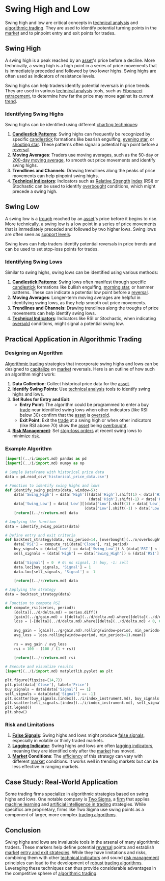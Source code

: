 # Swing High and Low

Swing high and low are critical concepts in [technical analysis](../t/technical_analysis.md) and [algorithmic trading](../a/algorithmic_trading.md). They are used to identify potential turning points in the [market](../m/market.md) and to pinpoint entry and exit points for trades.

## Swing High

A swing high is a peak reached by an [asset](../a/asset.md)'s price before a decline. More technically, a swing high is a high point in a series of price movements that is immediately preceded and followed by two lower highs. Swing highs are often used as indicators of resistance levels.

Swing highs can help traders identify potential reversals in price trends. They are used in various [technical analysis](../t/technical_analysis.md) tools, such as [Fibonacci retracement](../f/fibonacci_retracement.md), to determine how far the price may move against its current [trend](../t/trend.md).

### Identifying Swing Highs

Swing highs can be identified using different [charting techniques](../c/charting_techniques.md):

1. **[Candlestick Patterns](../c/candlestick_patterns.md)**: Swing highs can frequently be recognized by specific [candlestick](../c/candlestick.md) formations like bearish engulfing, [evening star](../e/evening_star.md), or [shooting star](../s/shooting_star.md). These patterns often signal a potential high point before a [reversal](../r/reversal.md).
2. **Moving Averages**: Traders use moving averages, such as the 50-day or [200-day moving average](../1/200-day_moving_average.md), to smooth out price movements and identify swing highs.
3. **Trendlines and Channels**: Drawing trendlines along the peaks of price movements can help pinpoint swing highs.
4. **[Technical Indicators](../t/technical_indicators.md)**: Indicators such as [Relative Strength](../r/relative_strength.md) [Index](../i/index_instrument.md) (RSI) or Stochastic can be used to identify [overbought](../o/overbought.md) conditions, which might precede a swing high.

## Swing Low

A swing low is a [trough](../t/trough.md) reached by an [asset](../a/asset.md)'s price before it begins to rise. More technically, a swing low is a low point in a series of price movements that is immediately preceded and followed by two higher lows. Swing lows are often seen as [support levels](../s/support_levels.md).

Swing lows can help traders identify potential reversals in price trends and can be used to set stop-loss points for trades.

### Identifying Swing Lows

Similar to swing highs, swing lows can be identified using various methods:

1. **[Candlestick Patterns](../c/candlestick_patterns.md)**: Swing lows often manifest through specific [candlestick](../c/candlestick.md) formations like bullish engulfing, [morning star](../m/morning_star.md), or hammer patterns. These can indicate a potential low point before a [reversal](../r/reversal.md).
2. **Moving Averages**: Longer-term moving averages are helpful in identifying swing lows, as they help smooth out price movements.
3. **Trendlines and Channels**: Drawing trendlines along the troughs of price movements can help identify swing lows.
4. **[Technical Indicators](../t/technical_indicators.md)**: Indicators like RSI or Stochastic, when indicating [oversold](../o/oversold.md) conditions, might signal a potential swing low.

## Practical Application in Algorithmic Trading

### Designing an Algorithm

[Algorithmic trading](../a/algorithmic_trading.md) strategies that incorporate swing highs and lows can be designed to [capitalize](../c/capitalize.md) on [market](../m/market.md) reversals. Here is an outline of how such an algorithm might work:

1. **Data Collection**: Collect historical price data for the [asset](../a/asset.md).
2. **Identify Swing Points**: Use [technical analysis](../t/technical_analysis.md) tools to identify swing highs and lows.
3. **Set Rules for Entry and Exit**:
    - **Entry Point**: The algorithm could be programmed to enter a buy [trade](../t/trade.md) near identified swing lows when other indicators (like RSI below 30) confirm that the [asset](../a/asset.md) is [oversold](../o/oversold.md).
    - **Exit Point**: Exit the [trade](../t/trade.md) at a swing high or when other indicators (like RSI above 70) show the [asset](../a/asset.md) being [overbought](../o/overbought.md).
4. **[Risk Management](../r/risk_management.md)**: Set [stop-loss orders](../s/stop-loss_orders.md) at recent swing lows to minimize [risk](../r/risk.md).

### Example Algorithm

```python
[import](../i/import.md) pandas as pd
[import](../i/import.md) numpy as np

# Sample DataFrame with historical price data
data = pd.read_csv('historical_price_data.csv')

# Function to identify swing highs and lows
def identify_swing_points(data, window=5):
    data['Swing_High'] = data['High'][(data['High'].shift(1) < data['High']) & 
                                      (data['High'].shift(-1) < data['High'])].rolling(window=window).max()
    data['Swing_Low'] = data['Low'][(data['Low'].shift(1) > data['Low']) & 
                                    (data['Low'].shift(-1) > data['Low'])].rolling(window=window).min()
    [return](../r/return.md) data

# Applying the function
data = identify_swing_points(data)

# Define entry and exit criteria
def backtest_strategy(data, rsi_period=14, [overbought](../o/overbought.md)=70, [oversold](../o/oversold.md)=30):
    data['RSI'] = compute_rsi(data['Close'], rsi_period)
    buy_signals = (data['Low'] == data['Swing_Low']) & (data['RSI'] < [oversold](../o/oversold.md))
    sell_signals = (data['High'] == data['Swing_High']) & (data['RSI'] > [overbought](../o/overbought.md))
    
    data['Signal'] = 0  # 0: no signal, 1: buy, -1: sell
    data.loc[buy_signals, 'Signal'] = 1
    data.loc[sell_signals, 'Signal'] = -1
    
    [return](../r/return.md) data

# Applying the strategy
data = backtest_strategy(data)

# Function to compute RSI
def compute_rsi(series, period):
    [delta](../d/delta.md) = series.diff()
    [gain](../g/gain.md) = ([delta](../d/delta.md).where([delta](../d/delta.md) > 0, 0)).fillna(0)
    loss = (-[delta](../d/delta.md).where([delta](../d/delta.md) < 0, 0)).fillna(0)
    
    avg_gain = [gain](../g/gain.md).rolling(window=period, min_periods=1).mean()
    avg_loss = loss.rolling(window=period, min_periods=1).mean()
    
    rs = avg_gain / avg_loss
    rsi = 100 - (100 / (1 + rs))
    
    [return](../r/return.md) rsi

# Execute and visualize results
[import](../i/import.md) matplotlib.pyplot as plt

plt.figure(figsize=(14,7))
plt.plot(data['Close'], label='Price')
buy_signals = data[data['Signal'] == 1]
sell_signals = data[data['Signal'] == -1]
plt.scatter(buy_signals.[index](../i/index_instrument.md), buy_signals['Close'], marker='^', color='green', label='Buy Signal', [alpha](../a/alpha.md)=1)
plt.scatter(sell_signals.[index](../i/index_instrument.md), sell_signals['Close'], marker='v', color='red', label='Sell Signal', [alpha](../a/alpha.md)=1)
plt.legend()
plt.show()
```

### Risk and Limitations

1. **[False Signals](../f/false_signals_in_trading.md)**: Swing highs and lows might produce [false signals](../f/false_signals_in_trading.md), especially in volatile or thinly traded markets.
2. **[Lagging Indicator](../l/lagging_indicator.md)**: Swing highs and lows are often [lagging indicators](../l/lagging_indicators.md), meaning they are identified only after the [market](../m/market.md) has moved.
3. **[Market](../m/market.md) Conditions**: The [efficiency](../e/efficiency.md) of this strategy can vary with different [market](../m/market.md) conditions. It works well in trending markets but can be less effective in ranging markets.

## Case Study: Real-World Application

Some trading firms specialize in algorithmic strategies based on swing highs and lows. One notable company is [Two Sigma](https://www.twosigma.com/), a [firm](../f/firm.md) that applies [machine learning](../m/machine_learning.md) and [artificial intelligence in trading](../a/artificial_intelligence_in_trading.md) strategies. While specifics are proprietary, firms like Two Sigma use swing points as a component of larger, more complex [trading algorithms](../t/trading_algorithms.md).

## Conclusion

Swing highs and lows are invaluable tools in the arsenal of many algorithmic traders. These markers help define potential [reversal](../r/reversal.md) points and establish [market](../m/market.md) [entry and exit strategies](../e/entry_and_exit_strategies.md). While they have limitations and risks, combining them with other [technical indicators](../t/technical_indicators.md) and sound [risk management](../r/risk_management.md) principles can lead to the development of [robust](../r/robust.md) [trading algorithms](../t/trading_algorithms.md). Leveraging these techniques can thus provide considerable advantages in the competitive sphere of [algorithmic trading](../a/algorithmic_trading.md).

